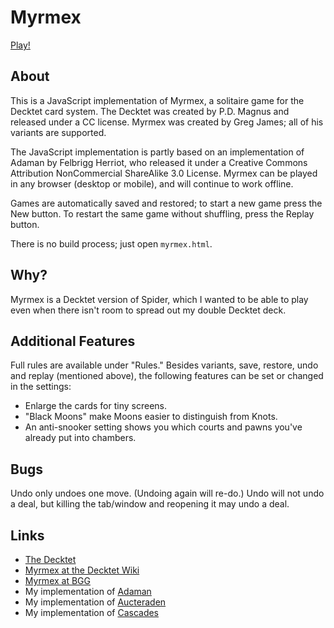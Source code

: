 # Myrmex

[Play!](http://mcdemarco.github.io/myrmex/myrmex.html)

## About

This is a JavaScript implementation of Myrmex, a solitaire game for the Decktet card system.  The Decktet was created by P.D. Magnus and released under a CC license.  Myrmex was created by Greg James; all of his variants are supported.

The JavaScript implementation is partly based on an implementation of Adaman by Felbrigg Herriot, who released it under a Creative Commons Attribution NonCommercial ShareAlike 3.0 License.  Myrmex can be played in any browser (desktop or mobile), and will continue to work offline.

Games are automatically saved and restored; to start a new game press the New button.  To restart the same game without shuffling, press the Replay button.

There is no build process; just open `myrmex.html`.

## Why?

Myrmex is a Decktet version of Spider, which I wanted to be able to play even when there isn't room to spread out my double Decktet deck.

## Additional Features

Full rules are available under "Rules." Besides variants, save, restore, undo and replay (mentioned above), the following features can be set or changed in the settings:

* Enlarge the cards for tiny screens.
* "Black Moons" make Moons easier to distinguish from Knots.
* An anti-snooker setting shows you which courts and pawns you've already put into chambers.

## Bugs

Undo only undoes one move.  (Undoing again will re-do.)  Undo will not undo a deal, but killing the tab/window and reopening it may undo a deal.

## Links

* [The Decktet](http://decktet.com)
* [Myrmex at the Decktet Wiki](http://decktet.wikidot.com/game:myrmex)
* [Myrmex at BGG](https://www.boardgamegeek.com/boardgame/105292/myrmex)
* My implementation of [Adaman](https://mcdemarco.github.io/adaman/)
* My implementation of [Aucteraden](https://mcdemarco.net/games/decktet/aucteraden/)
* My implementation of [Cascades](https://mcdemarco.net/games/decktet/cascades/)

